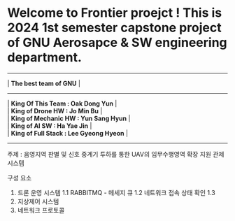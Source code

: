 Welcome to Frontier proejct ! This is 2024 1st semester capstone project of GNU Aerosapce & SW engineering department.
==============================================================


* * *
|                   **The best team of GNU**                     |
* * *
|   **King Of This Team   : Oak Dong Yun**                       |<br/>
|   **King of Drone HW    : Jo Min Bu**                         |<br/>
|   **King of Mechanic HW : Yun Sang Hyun**                      |<br/>
|   **King of AI SW       : Ha Yae Jin**                         |<br/>
|   **King of Full Stack  : Lee Gyeong Hyeon**                    |<br/>
* * *


주제 : 음영지역 판별 및 신호 중계기 투하를 통한 UAV의 임무수행영역 확장 지원 관제 시스템

구성 요소 
1. 드론 운영 시스템
   1.1 RABBITMQ - 메세지 큐
   1.2 네트워크 접속 상태 확인
   1.3
3. 지상제어 시스템
4. 네트워크 프로토콜
